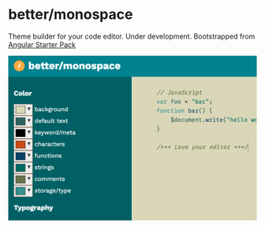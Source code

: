 # better/monospace
Theme builder for your code editor. Under development. Bootstrapped from [Angular Starter Pack](https://github.com/i-a-n/angular-starter-pack)

![screenshot](docs/interface-screenshot.png)
